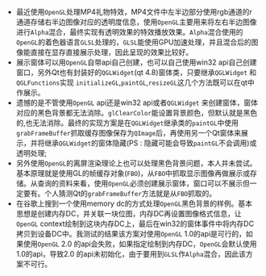 - 最近使用`OpenGL`处理MP4礼物特效，MP4文件中左半边部分使用rgb通道的r通道存储右半边图像对应的透明度信息，使用`OpenGL`主要用来将左右半边图像进行`Alpha`混合，最终实现有透明效果的特效播放效果。`Alpha`混合使用的`OpenGL`的着色器语言`GLSL`处理的，`GLSL`能使用GPU加速处理，并且混合后的图像能直接在显存直接展示处理，因此呈现的效果比较好。
- 展示窗体可以用`OpenGL`自带api自己创建，也可以自己使用win32 api自己创建窗口，另外Qt也有封装好的`QGLWidget`(qt 4.8)窗体类，只要继承`QGLWidget` 和 `QGLFunctions`实现 `initializeGL`,`paintGL`,`resizeGL`这几个方法既可以在qt中作展示。
- 遗憾的是不管使用`OpenGL` api还是win32 api或者`QGLWidget` 来创建窗体，窗体对应的黑色背景都无法消除。`glClearColor`能设置背景颜色，但默认就是黑色的,也无法消除。最终的实现方案是在`QGLWidget`继承类的`paintGL`中使用`grabFrameBuffer`抓取缓存图像保存为`QImage`后，再使用另一个Qt窗体来展示，并将继承`QGLWidget`的窗体隐藏(PS : 隐藏可能会导致`paintGL`不会调用)或透明处理;
- 另外使用`OpenGL`的离屏渲染理论上也可以处理黑色背景问题，本人并未尝试。基本原理就是使用GL的帧缓存对象(`FBO`)，从`FBO`中抓取显示图像再做展示或存储。从查询的资料来看，使用`OpenGL`必须创建展示窗体，窗口可以不展示但一定要有。个人猜测Qt的`grabFrameBuffer`方法就是从`FBO`抓取的。
- 在谷歌上搜到一个使用memory dc的方式处理`OpenGL`黑色背景的样例。基本思想是创建内存DC，并关联一块位图，内存DC再设置图像格式信息，让`OpenGL` context绘制到这块内存DC上，最后在win32的窗体事件中将内存DC拷贝到设备DC中。我测试的结果该方案对使用`OpenGL` 1.0的api是可行的，如果使用`OpenGL` 2.0 的api会失败，如果指定绘制到内存DC，`OpenGL`会默认使用 1.0的api，导致2.0 的api未初始化，由于要用到`GLSL`作`Alpha`混合，因此该方案不可行。